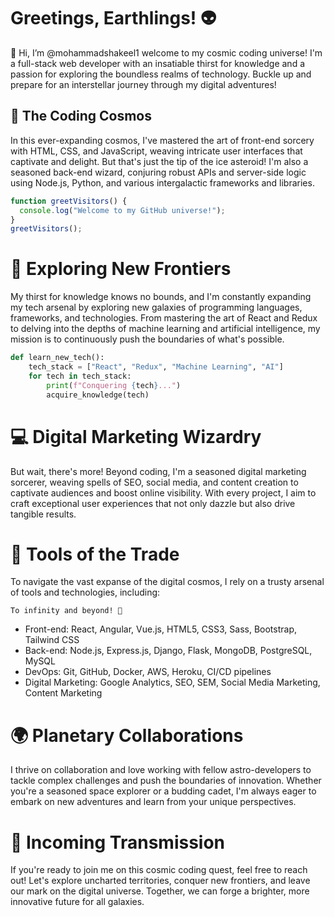# Greetings, Earthlings! 👽

👋 Hi, I’m @mohammadshakeel1 welcome to my cosmic coding universe! I'm a full-stack web developer with an insatiable thirst for knowledge and a passion for exploring the boundless realms of technology.
Buckle up and prepare for an interstellar journey through my digital adventures!

## 🌌 The Coding Cosmos

In this ever-expanding cosmos, I've mastered the art of front-end sorcery with HTML, CSS, and JavaScript, weaving intricate user interfaces that captivate and delight. 
But that's just the tip of the ice asteroid! I'm also a seasoned back-end wizard, conjuring robust APIs and server-side logic using Node.js, Python, and various intergalactic frameworks and libraries.

```js
function greetVisitors() {
  console.log("Welcome to my GitHub universe!");
}
greetVisitors();
```
# 🚀 Exploring New Frontiers

My thirst for knowledge knows no bounds, and I'm constantly expanding my tech arsenal by exploring new galaxies of programming languages, frameworks, and technologies.
From mastering the art of React and Redux to delving into the depths of machine learning and artificial intelligence, my mission is to continuously push the boundaries of what's possible.

```python
def learn_new_tech():
    tech_stack = ["React", "Redux", "Machine Learning", "AI"]
    for tech in tech_stack:
        print(f"Conquering {tech}...")
        acquire_knowledge(tech)
```
# 💻 Digital Marketing Wizardry

But wait, there's more! Beyond coding, I'm a seasoned digital marketing sorcerer, weaving spells of SEO, social media, and content creation to captivate audiences and boost online visibility. 
With every project, I aim to craft exceptional user experiences that not only dazzle but also drive tangible results.

# 🧰 Tools of the Trade
To navigate the vast expanse of the digital cosmos, I rely on a trusty arsenal of tools and technologies, including:

```
To infinity and beyond! 🚀
```

- Front-end: React, Angular, Vue.js, HTML5, CSS3, Sass, Bootstrap, Tailwind CSS
- Back-end: Node.js, Express.js, Django, Flask, MongoDB, PostgreSQL, MySQL
- DevOps: Git, GitHub, Docker, AWS, Heroku, CI/CD pipelines
- Digital Marketing: Google Analytics, SEO, SEM, Social Media Marketing, Content Marketing

# 🌍 Planetary Collaborations
I thrive on collaboration and love working with fellow astro-developers to tackle complex challenges and push the boundaries of innovation. Whether you're a seasoned space explorer or a budding cadet, I'm always eager to embark on new adventures and learn from your unique perspectives.

# 🚨 Incoming Transmission
If you're ready to join me on this cosmic coding quest, feel free to reach out! Let's explore uncharted territories, conquer new frontiers, and leave our mark on the digital universe. Together, we can forge a brighter, more innovative future for all galaxies.
